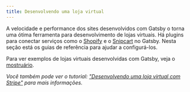 ```yaml
---
title: Desenvolvendo uma loja virtual
---
```


A velocidade e performance dos sites desenvolvidos com Gatsby o torna uma ótima ferramenta para desenvolvimento de lojas virtuais. Há plugins para conectar serviços como o [Shopify](/packages/gatsby-source-shopify/) e o [Snipcart](/packages/gatsby-plugin-snipcart/) no Gatsby. Nesta seção está os guias de referência para ajudar a configurá-los.

Para ver exemplos de lojas virtuais desenvolvidas com Gatsby, veja o [mostruário](/showcase/?filters%5B0%5D=eCommerce).

<GuideList slug={props.slug} />

_Você também pode ver o tutorial: ["Desenvolvendo uma loja virtual com Stripe"](/tutorial/ecommerce-tutorial/) para mais informações._
